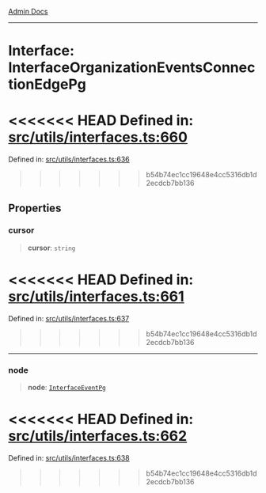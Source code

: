 [Admin Docs](/)

***

# Interface: InterfaceOrganizationEventsConnectionEdgePg

<<<<<<< HEAD
Defined in: [src/utils/interfaces.ts:660](https://github.com/PalisadoesFoundation/talawa-admin/blob/main/src/utils/interfaces.ts#L660)
=======
Defined in: [src/utils/interfaces.ts:636](https://github.com/PalisadoesFoundation/talawa-admin/blob/main/src/utils/interfaces.ts#L636)
>>>>>>> b54b74ec1cc19648e4cc5316db1d2ecdcb7bb136

## Properties

### cursor

> **cursor**: `string`

<<<<<<< HEAD
Defined in: [src/utils/interfaces.ts:661](https://github.com/PalisadoesFoundation/talawa-admin/blob/main/src/utils/interfaces.ts#L661)
=======
Defined in: [src/utils/interfaces.ts:637](https://github.com/PalisadoesFoundation/talawa-admin/blob/main/src/utils/interfaces.ts#L637)
>>>>>>> b54b74ec1cc19648e4cc5316db1d2ecdcb7bb136

***

### node

> **node**: [`InterfaceEventPg`](InterfaceEventPg.md)

<<<<<<< HEAD
Defined in: [src/utils/interfaces.ts:662](https://github.com/PalisadoesFoundation/talawa-admin/blob/main/src/utils/interfaces.ts#L662)
=======
Defined in: [src/utils/interfaces.ts:638](https://github.com/PalisadoesFoundation/talawa-admin/blob/main/src/utils/interfaces.ts#L638)
>>>>>>> b54b74ec1cc19648e4cc5316db1d2ecdcb7bb136
